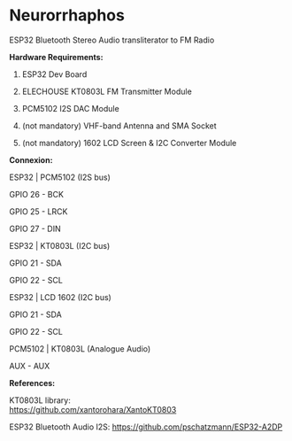 # Neurorrhaphos
ESP32 Bluetooth Stereo Audio transliterator to FM Radio 

**Hardware Requirements:**

1. ESP32 Dev Board

2. ELECHOUSE KT0803L FM Transmitter Module

3. PCM5102 I2S DAC Module

4. (not mandatory) VHF-band Antenna and SMA Socket

5. (not mandatory) 1602 LCD Screen & I2C Converter Module


**Connexion:**

ESP32   |    PCM5102 (I2S bus)

GPIO 26 -    BCK 

GPIO 25 -    LRCK

GPIO 27 -    DIN 

ESP32   |    KT0803L (I2C bus)

GPIO 21 -    SDA

GPIO 22 -    SCL

ESP32   |    LCD 1602 (I2C bus)

GPIO 21 -    SDA

GPIO 22 -    SCL


PCM5102 |    KT0803L (Analogue Audio)

AUX     -    AUX


**References:**

KT0803L library:    
https://github.com/xantorohara/XantoKT0803

ESP32 Bluetooth Audio I2S:
https://github.com/pschatzmann/ESP32-A2DP
